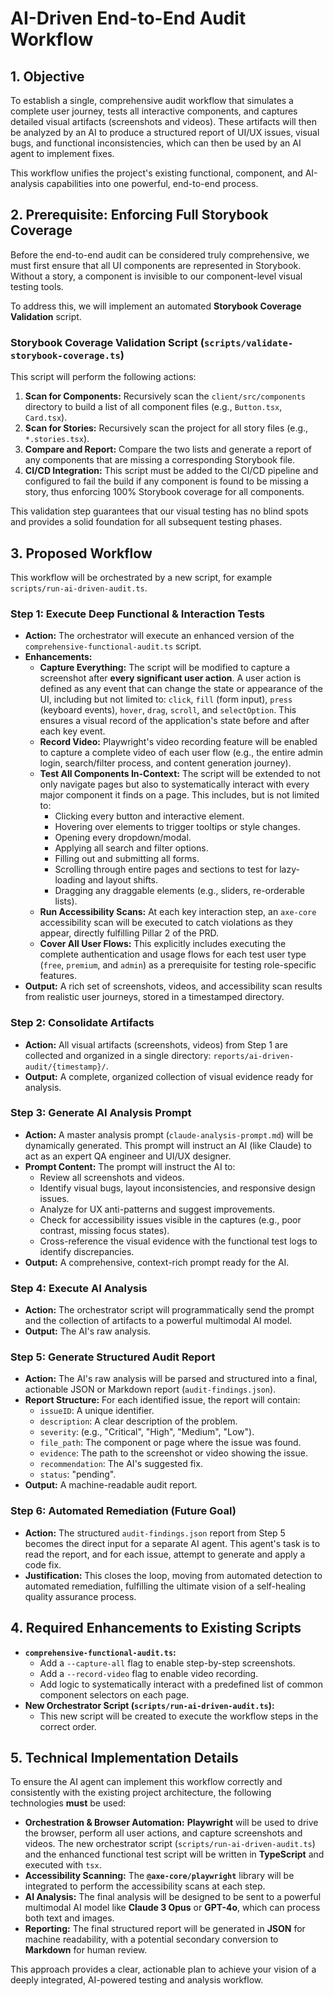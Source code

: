 # AI-Driven End-to-End Audit Workflow

## 1. Objective

To establish a single, comprehensive audit workflow that simulates a complete user journey, tests all interactive components, and captures detailed visual artifacts (screenshots and videos). These artifacts will then be analyzed by an AI to produce a structured report of UI/UX issues, visual bugs, and functional inconsistencies, which can then be used by an AI agent to implement fixes.

This workflow unifies the project's existing functional, component, and AI-analysis capabilities into one powerful, end-to-end process.

## 2. Prerequisite: Enforcing Full Storybook Coverage

Before the end-to-end audit can be considered truly comprehensive, we must first ensure that all UI components are represented in Storybook. Without a story, a component is invisible to our component-level visual testing tools.

To address this, we will implement an automated **Storybook Coverage Validation** script.

### Storybook Coverage Validation Script (`scripts/validate-storybook-coverage.ts`)

This script will perform the following actions:

1.  **Scan for Components:** Recursively scan the `client/src/components` directory to build a list of all component files (e.g., `Button.tsx`, `Card.tsx`).
2.  **Scan for Stories:** Recursively scan the project for all story files (e.g., `*.stories.tsx`).
3.  **Compare and Report:** Compare the two lists and generate a report of any components that are missing a corresponding Storybook file.
4.  **CI/CD Integration:** This script must be added to the CI/CD pipeline and configured to fail the build if any component is found to be missing a story, thus enforcing 100% Storybook coverage for all components.

This validation step guarantees that our visual testing has no blind spots and provides a solid foundation for all subsequent testing phases.

## 3. Proposed Workflow

This workflow will be orchestrated by a new script, for example `scripts/run-ai-driven-audit.ts`.

### Step 1: Execute Deep Functional & Interaction Tests

*   **Action:** The orchestrator will execute an enhanced version of the `comprehensive-functional-audit.ts` script.
*   **Enhancements:**
    *   **Capture Everything:** The script will be modified to capture a screenshot after **every significant user action**. A user action is defined as any event that can change the state or appearance of the UI, including but not limited to: `click`, `fill` (form input), `press` (keyboard events), `hover`, `drag`, `scroll`, and `selectOption`. This ensures a visual record of the application's state before and after each key event.
    *   **Record Video:** Playwright's video recording feature will be enabled to capture a complete video of each user flow (e.g., the entire admin login, search/filter process, and content generation journey).
    *   **Test All Components In-Context:** The script will be extended to not only navigate pages but also to systematically interact with every major component it finds on a page. This includes, but is not limited to:
        *   Clicking every button and interactive element.
        *   Hovering over elements to trigger tooltips or style changes.
        *   Opening every dropdown/modal.
        *   Applying all search and filter options.
        *   Filling out and submitting all forms.
        *   Scrolling through entire pages and sections to test for lazy-loading and layout shifts.
        *   Dragging any draggable elements (e.g., sliders, re-orderable lists).
    *   **Run Accessibility Scans:** At each key interaction step, an `axe-core` accessibility scan will be executed to catch violations as they appear, directly fulfilling Pillar 2 of the PRD.
    *   **Cover All User Flows:** This explicitly includes executing the complete authentication and usage flows for each test user type (`free`, `premium`, and `admin`) as a prerequisite for testing role-specific features.
*   **Output:** A rich set of screenshots, videos, and accessibility scan results from realistic user journeys, stored in a timestamped directory.

### Step 2: Consolidate Artifacts

*   **Action:** All visual artifacts (screenshots, videos) from Step 1 are collected and organized in a single directory: `reports/ai-driven-audit/{timestamp}/`.
*   **Output:** A complete, organized collection of visual evidence ready for analysis.

### Step 3: Generate AI Analysis Prompt

*   **Action:** A master analysis prompt (`claude-analysis-prompt.md`) will be dynamically generated. This prompt will instruct an AI (like Claude) to act as an expert QA engineer and UI/UX designer.
*   **Prompt Content:** The prompt will instruct the AI to:
    *   Review all screenshots and videos.
    *   Identify visual bugs, layout inconsistencies, and responsive design issues.
    *   Analyze for UX anti-patterns and suggest improvements.
    *   Check for accessibility issues visible in the captures (e.g., poor contrast, missing focus states).
    *   Cross-reference the visual evidence with the functional test logs to identify discrepancies.
*   **Output:** A comprehensive, context-rich prompt ready for the AI.

### Step 4: Execute AI Analysis

*   **Action:** The orchestrator script will programmatically send the prompt and the collection of artifacts to a powerful multimodal AI model.
*   **Output:** The AI's raw analysis.

### Step 5: Generate Structured Audit Report

*   **Action:** The AI's raw analysis will be parsed and structured into a final, actionable JSON or Markdown report (`audit-findings.json`).
*   **Report Structure:** For each identified issue, the report will contain:
    *   `issueID`: A unique identifier.
    *   `description`: A clear description of the problem.
    *   `severity`: (e.g., "Critical", "High", "Medium", "Low").
    *   `file_path`: The component or page where the issue was found.
    *   `evidence`: The path to the screenshot or video showing the issue.
    *   `recommendation`: The AI's suggested fix.
    *   `status`: "pending".
*   **Output:** A machine-readable audit report.

### Step 6: Automated Remediation (Future Goal)

*   **Action:** The structured `audit-findings.json` report from Step 5 becomes the direct input for a separate AI agent. This agent's task is to read the report, and for each issue, attempt to generate and apply a code fix.
*   **Justification:** This closes the loop, moving from automated detection to automated remediation, fulfilling the ultimate vision of a self-healing quality assurance process.

## 4. Required Enhancements to Existing Scripts

*   **`comprehensive-functional-audit.ts`:**
    *   Add a `--capture-all` flag to enable step-by-step screenshots.
    *   Add a `--record-video` flag to enable video recording.
    *   Add logic to systematically interact with a predefined list of common component selectors on each page.
*   **New Orchestrator Script (`scripts/run-ai-driven-audit.ts`):**
    *   This new script will be created to execute the workflow steps in the correct order.

## 5. Technical Implementation Details

To ensure the AI agent can implement this workflow correctly and consistently with the existing project architecture, the following technologies **must** be used:

*   **Orchestration & Browser Automation:** **Playwright** will be used to drive the browser, perform all user actions, and capture screenshots and videos. The new orchestrator script (`scripts/run-ai-driven-audit.ts`) and the enhanced functional test script will be written in **TypeScript** and executed with `tsx`.
*   **Accessibility Scanning:** The **`@axe-core/playwright`** library will be integrated to perform the accessibility scans at each step.
*   **AI Analysis:** The final analysis will be designed to be sent to a powerful multimodal AI model like **Claude 3 Opus** or **GPT-4o**, which can process both text and images.
*   **Reporting:** The final structured report will be generated in **JSON** for machine readability, with a potential secondary conversion to **Markdown** for human review.

This approach provides a clear, actionable plan to achieve your vision of a deeply integrated, AI-powered testing and analysis workflow. 